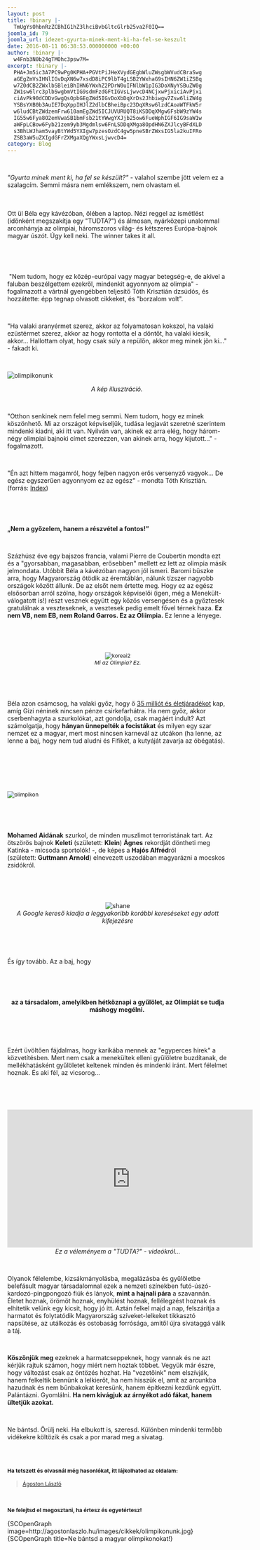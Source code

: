 ```yaml
---
layout: post
title: !binary |-
  TmUgYsOhbnRzZCBhIG1hZ3lhciBvbGltcGlrb25va2F0IQ==
joomla_id: 79
joomla_url: idezet-gyurta-minek-ment-ki-ha-fel-se-keszult
date: 2016-08-11 06:38:53.000000000 +00:00
author: !binary |-
  w4Fnb3N0b24gTMOhc3psw7M=
excerpt: !binary |-
  PHA+Jm5ic3A7PC9wPg0KPHA+PGVtPiJHeXVydGEgbWluZWsgbWVudCBraSwg
  aGEgZmVsIHNlIGvDqXN6w7xsdD8iPC9lbT4gLSB2YWxhaG9sIHN6ZW1iZSBq
  w7Z0dCB2ZWxlbSBleiBhIHN6YWxhZ2PDrW0uIFNlbW1pIG3DoXNyYSBuZW0g
  ZW1sw6lrc3plbSwgbmVtIG9sdmFzdGFtIGVsLjwvcD4NCjxwPjxiciAvPjxi
  ciAvPk90dCDDvGwgQsOpbGEgZWd5IGvDoXbDqXrDs2Jhbiwgw7Zsw6liZW4g
  YSBsYXB0b3AuIE7DqXppIHJlZ2dlbCBheiBpc23DqXRsw6lzdCAoaWTFkW5r
  w6ludCBtZWdzemFrw610amEgZWd5ICJUVURUQT8iKSDDqXMgw6FsbW9zYW4s
  IG55w6Fya8O2emVwaSB1bmFsb21tYWwgYXJjb25ow6FueWphIGF6IG9saW1w
  aWFpLCBow6Fyb21zem9yb3Mgdmlsw6FnLSDDqXMga8OpdHN6ZXJlcyBFdXLD
  s3BhLWJham5vayBtYWd5YXIgw7pzesOzdC4gw5pneSBrZWxsIG5la2kuIFRo
  ZSB3aW5uZXIgdGFrZXMgaXQgYWxsLjwvcD4=
category: Blog
---
```

<p>&nbsp;</p>
<p><em>"Gyurta minek ment ki, ha fel se készült?"</em> - valahol szembe jött velem ez a szalagcím. Semmi másra nem emlékszem, nem olvastam el.</p>
<p><br /><br />Ott ül Béla egy kávézóban, ölében a laptop. Nézi reggel az ismétlést (időnként megszakítja egy "TUDTA?") és álmosan, nyárközepi unalommal arconhányja az olimpiai, háromszoros világ- és kétszeres Európa-bajnok magyar úszót. Úgy kell neki. The winner takes it all.</p>

<p>&nbsp;</p>
<p>&nbsp;</p>
<p>&nbsp;"Nem tudom, hogy ez közép-európai vagy magyar betegség-e, de akivel a faluban beszélgettem ezekről, mindenkit agyonnyom az olimpia" - fogalmazott a vártnál gyengébben teljesítő Tóth Krisztián dzsúdós, és hozzátette: épp tegnap olvasott cikkeket, és "borzalom volt".</p>
<p>&nbsp;</p>
<p>"Ha valaki aranyérmet szerez, akkor az folyamatosan kokszol, ha valaki ezüstérmet szerez, akkor az hogy rontotta el a döntőt, ha valaki kiesik, akkor... Hallottam olyat, hogy csak súly a repülőn, akkor meg minek jön ki..." - fakadt ki.</p>
<p>&nbsp;</p>
<p><img src="http://agostonlaszlo.hu/images/cikkek/olimpikonunk.jpg" alt="olimpikonunk" style="display: block; margin-left: auto; margin-right: auto;" /></p>
<p style="text-align: center;"><em>A kép illusztráció.&nbsp;</em></p>
<p>&nbsp;</p>
<p>"Otthon senkinek nem felel meg semmi. Nem tudom, hogy ez minek köszönhető. Mi az országot képviseljük, tudása legjavát szeretné szerintem mindenki kiadni, aki itt van. Nyilván van, akinek ez arra elég, hogy három-négy olimpiai bajnoki címet szerezzen, van akinek arra, hogy kijutott..." - fogalmazott.</p>
<p>&nbsp;</p>
<p>"Én azt hittem magamról, hogy fejben nagyon erős versenyző vagyok... De egész egyszerűen agyonnyom ez az egész" - mondta Tóth Krisztián. (forrás: <a href="http://index.hu/sport/2016/rio/2016/08/10/toth_krisztian_otthon_senkinek_nem_felel_meg_semmi/" target="_blank">Index</a>)</p>
<p style="text-align: center;">&nbsp;</p>
<p>&nbsp;</p>
<p><strong>„Nem a győzelem, hanem a részvétel a fontos!”</strong></p>
<p>&nbsp;</p>
<p>Százhúsz éve egy bajszos francia, valami Pierre de Coubertin mondta ezt és a "gyorsabban, magasabban, erősebben" mellett ez lett az olimpia másik jelmondata. Utóbbit Béla a kávézóban nagyon jól ismeri. Baromi büszke arra, hogy Magyarország ötödik az éremtáblán, nálunk tízszer nagyobb országok között állunk. De az elsőt nem értette meg. Hogy ez az egész elsősorban arról szólna, hogy országok képviselői (igen, még a Menekült-válogatott is!) részt vesznek együtt egy közös versengésen és a győztesek gratulálnak a veszteseknek, a vesztesek pedig emelt fővel térnek haza. <strong>Ez nem VB, nem EB, nem Roland Garros. Ez az Oliimpia.</strong> Ez lenne a lényege.</p>
<p>&nbsp;</p>
<p>&nbsp;</p>
<p style="text-align: center;"><img src="http://agostonlaszlo.hu/images/cikkek/koreai2.jpg" alt="koreai2" style="font-size: 12.16px; line-height: 15.808px; text-align: center;" /><br style="font-size: 12.16px; line-height: 15.808px; text-align: center;" /><em style="font-size: 12.16px; line-height: 15.808px; text-align: center;">Mi az Olimpia? Ez.</em></p>
<p>&nbsp;</p>
<p>&nbsp;</p>
<p>Béla azon csámcsog, ha valaki győz, hogy ő&nbsp;<a href="http://www.origo.hu/olimpia-2016/hirek/20160728-rioi-olimpia-dijazas-eletjaradek-olimpia-mob-penzdij.html" target="_blank">35 milliót és életjáradékot</a> kap, amíg Gizi néninek nincsen pénze csirkefarhátra. Ha nem győz, akkor cserbenhagyta a szurkolókat, azt gondolja, csak magáért indult? Azt számolgatja, hogy <strong>hányan ünnepelték a focistákat</strong> és milyen egy szar nemzet ez a magyar, mert most nincsen karnevál az utcákon (ha lenne, az lenne a baj, hogy nem tud aludni és Fifikét, a kutyáját zavarja az óbégatás).</p>
<p>&nbsp;</p>
<p>&nbsp;</p>
<p>&nbsp;</p>
<p><span style="font-size: 12.16px; line-height: 1.3em;"><img src="http://agostonlaszlo.hu/images/cikkek/olimpikon.jpg" alt="olimpikon" style="font-size: 12.16px; line-height: 15.808px;" /></span></p>
<p>&nbsp;</p>
<p>&nbsp;</p>
<p><strong>Mohamed Aidának</strong> szurkol, de minden muszlimot terroristának tart. Az ötszörös bajnok <strong>Keleti</strong> (született: <strong>Klein</strong>) <strong>Ágnes</strong> rekordját döntheti meg Katinka - micsoda sportolók! -, de képes a <strong>Hajós Alfréd</strong>ról (született:&nbsp;<strong>Guttmann Arnold</strong>) elnevezett uszodában magyarázni a mocskos zsidókról.</p>
<p>&nbsp;</p>
<p>&nbsp;</p>
<p style="text-align: center;"><img src="http://agostonlaszlo.hu/images/cikkek/shane.jpg" alt="shane" /><br /><em>A Google kereső kiadja a leggyakoribb korábbi kereséseket egy adott kifejezésre</em></p>
<p>&nbsp;</p>
<p>&nbsp;</p>
<p>És így tovább. Az a baj, hogy&nbsp;</p>
<p>&nbsp;</p>
<p>&nbsp;</p>
<p style="text-align: center;"><strong>az a társadalom, amelyikben hétköznapi a gyűlölet, az Olimpiát se tudja máshogy megélni.&nbsp;</strong></p>
<p>&nbsp;</p>
<p>&nbsp;</p>
<p>Ezért üvöltően fájdalmas, hogy karikába mennek az "egyperces hírek" a közvetítésben. Mert nem csak a menekültek elleni gyűlöletre buzdítanak, de mellékhatásként gyűlöletet keltenek minden és mindenki iránt. Mert félelmet hoznak. És aki fél, az vicsorog...</p>
<p>&nbsp;</p>
<p>&nbsp;</p>
<p style="text-align: center;"><iframe src="https://www.facebook.com/plugins/video.php?href=https%3A%2F%2Fwww.facebook.com%2Fagostonlaszloartist%2Fvideos%2F890373597733406%2F&amp;show_text=0&amp;width=560" frameborder="0" scrolling="no" width="560" height="315" allowfullscreen="allowfullscreen" style="border: none; overflow: hidden; display: block; margin-left: auto; margin-right: auto;" allowtransparency="true"></iframe><em>Ez a véleményem a "TUDTA?" - videókról...</em></p>
<p><em>&nbsp;</em></p>
<p>Olyanok félelembe, kizsákmányolásba, megalázásba és gyűlöletbe belefásult magyar társadalomnal ezek a nemzeti színekben futó-úszó-kardozó-pingpongozó fiúk és lányok, <strong>mint a hajnali pára</strong> a szavannán. Életet hoznak, örömöt hoznak, enyhülést hoznak, fellélegzést hoznak és elhitetik velünk egy kicsit, hogy jó itt. Aztán felkel majd a nap, felszárítja a harmatot és folytatódik Magyarország szíveket-lelkeket tikkasztó napsütése, az utálkozás és ostobaság forrósága, amitől újra sivataggá válik a táj.</p>
<p>&nbsp;</p>
<p><strong>Köszönjük meg</strong> ezeknek a harmatcseppeknek, hogy vannak és ne azt kérjük rajtuk számon, hogy miért nem hoztak többet. Vegyük már észre, hogy változást csak az öntözés hozhat. Ha "vezetőink" nem elszívják, hanem felkeltik bennünk a lelkierőt, ha nem hisszük el, amit az arcunkba hazudnak és nem bűnbakokat keresünk, hanem építkezni kezdünk együtt. Palántázni. Gyomlálni. <strong>Ha nem kivágjuk az árnyékot adó fákat, hanem ültetjük azokat.</strong></p>
<p>&nbsp;</p>
<p>Ne bántsd. Örülj neki. Ha elbukott is, szeresd. Különben mindenki termőbb vidékekre költözik és csak a por marad meg a sivatag.</p>
<p>&nbsp;</p>
<p><strong style="font-size: 12.16px; line-height: 15.808px;"><br />Ha tetszett és olvasnál még hasonlókat, itt lájkolhatod az oldalam:</strong></p>
<div class="fb-page" style="font-size: 12.16px; line-height: 15.808px;" data-href="https://www.facebook.com/agostonlaszloartist" data-width="250" data-height="100" data-small-header="false" data-adapt-container-width="false" data-hide-cover="true" data-show-facepile="false">
<div class="fb-xfbml-parse-ignore">
<blockquote cite="https://www.facebook.com/agostonlaszloartist"><a href="https://www.facebook.com/agostonlaszloartist">Ágoston László</a></blockquote>
</div>
</div>
<p>&nbsp;</p>
<p style="font-size: 12.16px; line-height: 15.808px;"><strong>Ne felejtsd el megosztani, ha értesz és egyetértesz!</strong></p>
<p>{SCOpenGraph image=http://agostonlaszlo.hu/images/cikkek/olimpikonunk.jpg} {SCOpenGraph title=Ne bántsd a magyar olimpikonokat!}</p>
<p>&nbsp;</p>
